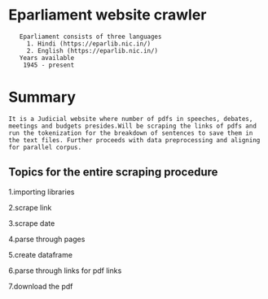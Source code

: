 # Eparliament website crawler
       Eparliament consists of three languages
         1. Hindi (https://eparlib.nic.in/)
         2. English (https://eparlib.nic.in/)
       Years available
       	1945 - present

# Summary 
 	It is a Judicial website where number of pdfs in speeches, debates, meetings and budgets presides.Will be scraping the links of pdfs and run the tokenization for the breakdown of sentences to save them in the text files. Further proceeds with data preprocessing and aligning for parallel corpus.
         
     
## Topics for the entire scraping procedure

1.importing libraries

2.scrape link

3.scrape date

4.parse through pages

5.create dataframe

6.parse through links for pdf links

7.download the pdf


